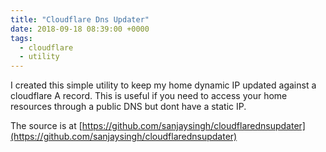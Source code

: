 ```yaml
---
title: "Cloudflare Dns Updater"
date: 2018-09-18 08:39:00 +0000
tags:
  - cloudflare
  - utility
---
```


I created this simple utility to keep my home dynamic IP updated against a cloudflare A record. This is useful if you need to access your home resources through a public DNS but dont have a static IP.

The source is at [https://github.com/sanjaysingh/cloudflarednsupdater](https://github.com/sanjaysingh/cloudflarednsupdater)